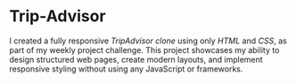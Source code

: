 # Trip-Advisor
I created a fully responsive *TripAdvisor clone* using only *HTML* and *CSS*, as part of my weekly project challenge. This project showcases my ability to design structured web pages, create modern layouts, and implement responsive styling without using any JavaScript or frameworks.
